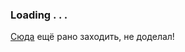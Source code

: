 <h3>Loading . . .</h3>
<p><a href="https://ilya1995.github.io/cars/">Сюда</a> ещё рано заходить, не доделал!</p>
